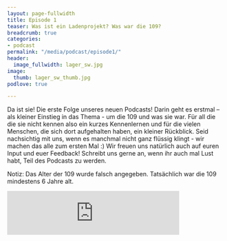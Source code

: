 ```yaml
---
layout: page-fullwidth
title: Episode 1
teaser: Was ist ein Ladenprojekt? Was war die 109?
breadcrumb: true
categories:
- podcast
permalink: "/media/podcast/episode1/"
header:
  image_fullwidth: lager_sw.jpg
image:
  thumb: lager_sw_thumb.jpg
podlove: true

---
```

Da ist sie! Die erste Folge unseres neuen Podcasts! Darin geht es  erstmal – als kleiner Einstieg in das Thema - um die 109 und was sie  war. Für all die die sie nicht kennen also ein kurzes Kennenlernen und  für die vielen Menschen, die sich dort aufgehalten haben, ein kleiner  Rückblick. Seid nachsichtig mit uns, wenn es manchmal nicht ganz flüssig klingt -  wir machen das alle zum ersten Mal :) Wir freuen uns natürlich auch auf euren Input und euer Feedback!  Schreibt uns gerne an, wenn ihr auch mal Lust habt, Teil des Podcasts zu  werden. 

Notiz: Das Alter der 109 wurde falsch angegeben. Tatsächlich war die 109 mindestens 6 Jahre alt.

<iframe src="https://anchor.fm/politischeswohnzimmer/embed/episodes/Einleitung---Ladenprojekte-e33eup" height="102px" width="400px" frameborder="0" scrolling="no"></iframe>